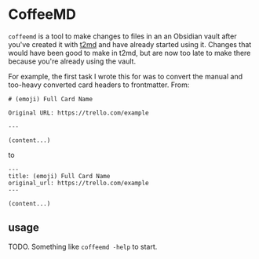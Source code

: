 # CoffeeMD

`coffeemd` is a tool to make changes to files in an an Obsidian vault after
you've created it with [t2md](https://github.com/GSGBen/t2md) and have already
started using it. Changes that would have been good to make in t2md, but are now
too late to make there because you're already using the vault.

For example, the first task I wrote this for was to convert the manual and
too-heavy converted card headers to frontmatter. From:

```text
# (emoji) Full Card Name

Original URL: https://trello.com/example

---

(content...)
```

to

```text
---
title: (emoji) Full Card Name
original_url: https://trello.com/example
---

(content...)
```

## usage

TODO. Something like `coffeemd -help` to start.